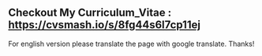 
## Checkout My Curriculum_Vitae : https://cvsmash.io/s/8fg44s6l7cp11ej
For english version please translate the page with google translate. Thanks!
